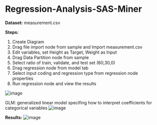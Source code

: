 # Regression-Analysis-SAS-Miner

**Dataset:** measurement.csv 

**Steps:**
1. Create Diagram
2. Drag file import node from sample and Import measurement.csv
3. Edit variables, set Height as Target, Weight as Input
4. Drag Data Partition node from sample
5. Select ratio of train, validate, and test set (60,30,0)
6. Drag regression node from model tab 
7. Select input coding and regression type from regression node properties
8. Run regression node and view the results


![image](https://user-images.githubusercontent.com/98597962/160177898-10189b92-f161-4437-b26a-e9dd946a38ef.png)

GLM: generalized linear model specifing how to interpret coefficients for categorical variables
![image](https://user-images.githubusercontent.com/98597962/160178028-8b6c1e6a-e54c-46eb-a80f-6b9d9ed84cd9.png)

**Results:**
![image](https://user-images.githubusercontent.com/98597962/160179523-df42cf2b-4e84-4d40-9b84-d05cbb56e89b.png)
